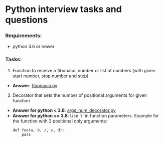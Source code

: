 # Python interview tasks and questions

### Requirements:
- python 3.6 or newer

### Tasks:
1. Function to receive n fibonacci number or list of numbers 
(with given start number, stop number and step)
- **Answer**: [fibonacci.py](./fibonacci.py)
2. Decorator that sets the number of positional arguments for given function
- **Answer for python < 3.8**: [args_num_decorator.py](./args_num_decorator.py)
- **Answer for python >= 3.8**: Use '/' in function parameters. 
    Example for the function with 2 positional only arguments: 
    ```
    def foo(a, b, /, c, d):
        pass
    ```
